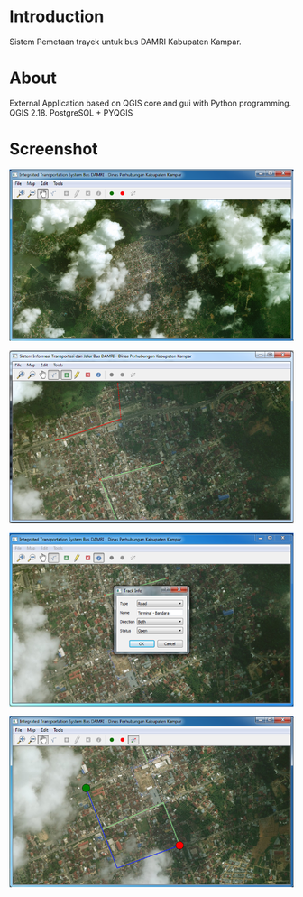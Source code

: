 # Introduction
Sistem Pemetaan trayek untuk bus DAMRI Kabupaten Kampar.

# About
External Application based on QGIS core and gui with Python programming. QGIS 2.18. PostgreSQL + PYQGIS

# Screenshot
![screenshot](https://raw.githubusercontent.com/ibnudana02/PyQGIS-ITS/master/screenshot.PNG)

![screenshot](https://raw.githubusercontent.com/ibnudana02/PyQGIS-ITS/master/add.PNG)

![screenshot](https://raw.githubusercontent.com/ibnudana02/PyQGIS-ITS/master/getinfo.PNG)

![screenshot](https://raw.githubusercontent.com/ibnudana02/PyQGIS-ITS/master/Shortest_path.PNG)
